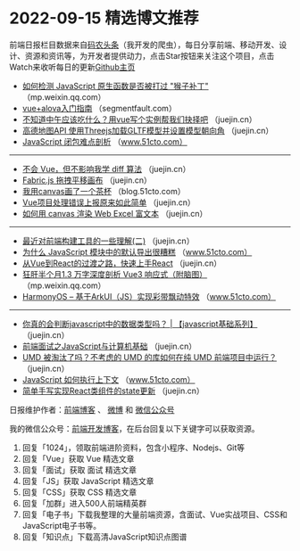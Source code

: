 # 2022-09-15 精选博文推荐

前端日报栏目数据来自[码农头条](http://hao.caibaojian.com.cn/)（我开发的爬虫），每日分享前端、移动开发、设计、资源和资讯等，为开发者提供动力，点击Star按钮来关注这个项目，点击Watch来收听每日的更新[Github主页](https://github.com/kujian/frontendDaily)
* [如何检测 JavaScript 原生函数是否被打过 &quot;猴子补丁&quot;](https://mp.weixin.qq.com/s?__biz=Mzg4MTYwMzY1Mw==&mid=2247504064&idx=1&sn=3dbb306122b43d971c4d57a5cbd0e755) （mp.weixin.qq.com）
* [vue+alova入门指南](https://segmentfault.com/a/1190000042479442) （segmentfault.com）
* [不知道中午应该吃什么？用vue写个实例帮我们抉择吧](https://juejin.cn/post/7143180584427208712) （juejin.cn）
* [高德地图API 使用Threejs加载GLTF模型并设置模型朝向角](https://juejin.cn/post/7143083085968441380) （juejin.cn）
* [JavaScript 闭包难点剖析](https://www.51cto.com/article/718686.html) （www.51cto.com）

***
* [不会 Vue，但不影响我学 diff 算法](https://juejin.cn/post/7143172056211783688) （juejin.cn）
* [Fabric.js 拖拽平移画布](https://juejin.cn/post/7143062674954256391) （juejin.cn）
* [我用canvas画了一个茶杯](https://blog.51cto.com/u_15460453/5674486) （blog.51cto.com）
* [Vue项目处理错误上报原来如此简单](https://juejin.cn/post/7143144999515865118) （juejin.cn）
* [如何用 canvas 渲染 Web Excel 富文本](https://juejin.cn/post/7143047963865481252) （juejin.cn）

***
* [最近对前端构建工具的一些理解(二)](https://juejin.cn/post/7143136313720766471) （juejin.cn）
* [为什么 JavaScript 模块中的默认导出很糟糕](https://www.51cto.com/article/718667.html) （www.51cto.com）
* [从Vue到React的过渡之路，快速上手React](https://juejin.cn/post/7143134220624822279) （juejin.cn）
* [狂肝半个月1.3 万字深度剖析 Vue3 响应式（附脑图）](https://mp.weixin.qq.com/s?__biz=MzA4Nzg0MDM5Nw==&mid=2247515292&idx=1&sn=31504cba83e9922d048ab3ce151d4677) （mp.weixin.qq.com）
* [HarmonyOS &#8211; 基于ArkUI（JS）实现彩带飘动特效](https://www.51cto.com/article/718733.html) （www.51cto.com）

***
* [你真的会判断javascript中的数据类型吗？ | 【javascript基础系列】](https://juejin.cn/post/7142830974395645966) （juejin.cn）
* [前端面试之JavaScript与计算机基础](https://juejin.cn/post/7143131407551266824) （juejin.cn）
* [UMD 被淘汰了吗？不考虑的 UMD 的库如何在纯 UMD 前端项目中运行？](https://juejin.cn/post/7143114340386734116) （juejin.cn）
* [JavaScript 如何执行上下文](https://www.51cto.com/article/718714.html) （www.51cto.com）
* [简单手写实现React类组件的state更新](https://juejin.cn/post/7143201165998555143) （juejin.cn）

日报维护作者：[前端博客](http://caibaojian.com.cn/) 、 [微博](http://weibo.com/kujian) 和 [微信公众号](https://open.weixin.qq.com/qr/code?username=caibaojian_com)

我的微信公众号：[前端开发博客](https://open.weixin.qq.com/qr/code?username=caibaojian_com)，在后台回复以下关键字可以获取资源。

1. 回复「1024」，领取前端进阶资料，包含小程序、Nodejs、Git等
2. 回复「Vue」获取 Vue 精选文章
3. 回复「面试」获取 面试 精选文章
4. 回复「JS」获取 JavaScript 精选文章
5. 回复「CSS」获取 CSS 精选文章
6. 回复「加群」进入500人前端精英群
7. 回复「电子书」下载我整理的大量前端资源，含面试、Vue实战项目、CSS和JavaScript电子书等。
8. 回复「知识点」下载高清JavaScript知识点图谱